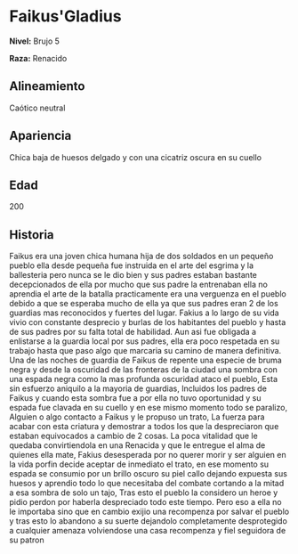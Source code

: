 # Faikus'Gladius

**Nivel:** Brujo 5

**Raza:** Renacido

## Alineamiento
Caótico neutral

## Apariencia
Chica baja de huesos delgado y con una cicatriz oscura en su cuello

## Edad
200

## Historia
Faikus era una joven chica humana hija de dos soldados en un pequeño pueblo ella desde pequeña fue instruida en el arte del esgrima y la ballesteria pero nunca se le dio bien y sus padres estaban bastante decepcionados de ella por mucho que sus padre la entrenaban ella no aprendia el arte de la batalla practicamente era una verguenza en el pueblo debido a que se esperaba mucho de ella ya que sus padres eran 2 de los guardias mas reconocidos y fuertes del lugar. Fakius a lo largo de su vida vivio con constante desprecio y burlas de los habitantes del pueblo y hasta de sus padres por su falta total de habilidad. Aun asi fue obligada a enlistarse a la guardia local por sus padres, ella era poco respetada en su trabajo hasta que paso algo que marcaria su camino de manera definitiva. Una de las noches de guardia de Faikus de repente una especie de bruma negra y desde la oscuridad de las fronteras de la ciudad una sombra con una espada negra como la mas profunda oscuridad ataco el pueblo, Esta sin esfuerzo aniquilo a la mayoria de guardias, Incluidos los padres de Faikus y cuando esta sombra fue a por ella no tuvo oportunidad y su espada fue clavada en su cuello y en ese mismo momento todo se paralizo, Alguien o algo contacto a Faikus y le propuso un trato, La fuerza para acabar con esta criatura y demostrar a todos los que la despreciaron que estaban equivocados a cambio de 2 cosas. La poca vitalidad que le quedaba convirtiendola en una Renacida y que le entregue el alma de quienes ella mate, Fakius desesperada por no querer morir y ser alguien en la vida porfin decide aceptar de inmediato el trato, en ese momento su espada se consumio por un brillo oscuro su piel callo dejando expuesta sus huesos y aprendio todo lo que necesitaba del combate cortando a la mitad a esa sombra de solo un tajo, Tras esto el pueblo la considero un heroe y pidio perdon por haberla despreciado todo este tiempo. Pero eso a ella no le importaba sino que en cambio exijio una recompenza por salvar el pueblo y tras esto lo abandono a su suerte dejandolo completamente desprotegido a cualquier amenaza volviendose una casa recompenza y fiel seguidora de su patron

